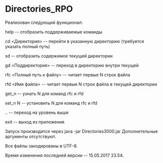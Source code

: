 # Directories_RPO


Реализован следующий функционал:


help -- отобразить поддерживаемые команды

cd <Директория> -- перейти в указанную директорию (требуется указать полный путь)

sd -- отобразить содержимое текущей директории

gd <Поддиректория> -- переход в директорию внутри текущей

rfc <Полный путь к файлу> -- читает первые N строк файла

rfd <Имя файла> -- читает первые N строк файла в текущей директории

get_n -- узнать N для команд rfc и rfd

set_n N -- установить N для команд rfc и rfd

.. -- переход на уровень выше

exit -- выход из приложения



Запуск производится через java -jar Directories3000.jar
Дополнительные аргументы отсутствуют.

Все файлы закодированы в UTF-8.

Время изменения последней версии -- 15.05.2017 23.54.
